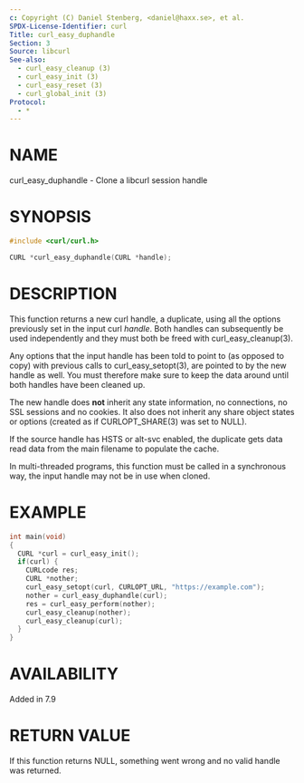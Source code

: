 ```yaml
---
c: Copyright (C) Daniel Stenberg, <daniel@haxx.se>, et al.
SPDX-License-Identifier: curl
Title: curl_easy_duphandle
Section: 3
Source: libcurl
See-also:
  - curl_easy_cleanup (3)
  - curl_easy_init (3)
  - curl_easy_reset (3)
  - curl_global_init (3)
Protocol:
  - *
---
```


# NAME

curl_easy_duphandle - Clone a libcurl session handle

# SYNOPSIS

~~~c
#include <curl/curl.h>

CURL *curl_easy_duphandle(CURL *handle);
~~~

# DESCRIPTION

This function returns a new curl handle, a duplicate, using all the options
previously set in the input curl *handle*. Both handles can subsequently be
used independently and they must both be freed with curl_easy_cleanup(3).

Any options that the input handle has been told to point to (as opposed to
copy) with previous calls to curl_easy_setopt(3), are pointed to by the new
handle as well. You must therefore make sure to keep the data around until
both handles have been cleaned up.

The new handle does **not** inherit any state information, no connections, no
SSL sessions and no cookies. It also does not inherit any share object states
or options (created as if CURLOPT_SHARE(3) was set to NULL).

If the source handle has HSTS or alt-svc enabled, the duplicate gets data read
data from the main filename to populate the cache.

In multi-threaded programs, this function must be called in a synchronous way,
the input handle may not be in use when cloned.

# EXAMPLE

~~~c
int main(void)
{
  CURL *curl = curl_easy_init();
  if(curl) {
    CURLcode res;
    CURL *nother;
    curl_easy_setopt(curl, CURLOPT_URL, "https://example.com");
    nother = curl_easy_duphandle(curl);
    res = curl_easy_perform(nother);
    curl_easy_cleanup(nother);
    curl_easy_cleanup(curl);
  }
}
~~~

# AVAILABILITY

Added in 7.9

# RETURN VALUE

If this function returns NULL, something went wrong and no valid handle was
returned.

